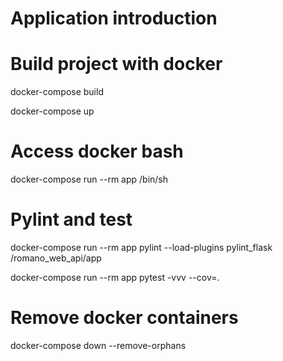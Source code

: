 # Application introduction

# Build project with docker
docker-compose build

docker-compose up

# Access docker bash

docker-compose run --rm app /bin/sh

# Pylint and test

docker-compose run --rm app pylint --load-plugins pylint_flask /romano_web_api/app

docker-compose run --rm app pytest -vvv --cov=.

# Remove docker containers

docker-compose down --remove-orphans
